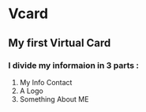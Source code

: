 # Vcard
## My first Virtual Card
### I divide my informaion in 3 parts :

1. My Info Contact
2. A Logo
3. Something About ME 
